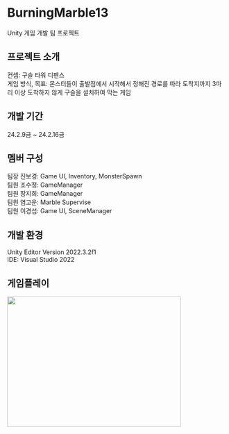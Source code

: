 # BurningMarble13
Unity 게임 개발 팀 프로젝트

## 프로젝트 소개
컨셉: 구슬 타워 디펜스  
게임 방식, 목표: 몬스터들이 출발점에서 시작해서 정해진 경로를 따라 도착지까지 3마리 이상 도착하지 않게 구슬을 설치하여 막는 게임

## 개발 기간
24.2.9금 ~ 24.2.16금

## 멤버 구성
팀장 진보경: Game UI, Inventory, MonsterSpawn   
팀원 조수정: GameManager  
팀원 장지희: GameManager   
팀원 염고운: Marble Supervise   
팀원 이경섭: Game UI, SceneManager

## 개발 환경
Unity Editor Version 2022.3.2f1   
IDE: Visual Studio 2022

## 게임플레이
<img src="https://github.com/Lee-Kyung-Sup/BurningMarble13/assets/120997897/281bc244-e675-47b5-bcca-d490531c47b0" width="400" height="300" />
